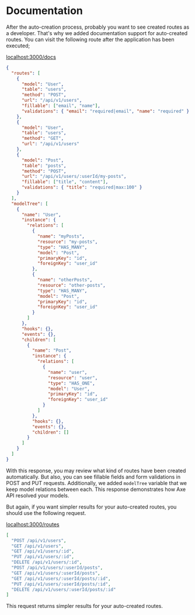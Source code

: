 # Documentation

After the auto-creation process, probably you want to see created routes as a developer. That's why we added documentation support for auto-created routes. You can visit the following route after the application has been executed;

<a href="http://localhost:3000/docs" target="_blank" rel="noreferrer">localhost:3000/docs</a>

```json
{
  "routes": [
    {
      "model": "User",
      "table": "users",
      "method": "POST",
      "url": "/api/v1/users",
      "fillable": ["email", "name"],
      "validations": { "email": "required|email", "name": "required" }
    },
    {
      "model": "User",
      "table": "users",
      "method": "GET",
      "url": "/api/v1/users"
    },
    {
      "model": "Post",
      "table": "posts",
      "method": "POST",
      "url": "/api/v1/users/:userId/my-posts",
      "fillable": ["title", "content"],
      "validations": { "title": "required|max:100" }
    }
  ],
  "modelTree": [
    {
      "name": "User",
      "instance": {
        "relations": [
          {
            "name": "myPosts",
            "resource": "my-posts",
            "type": "HAS_MANY",
            "model": "Post",
            "primaryKey": "id",
            "foreignKey": "user_id"
          },
          {
            "name": "otherPosts",
            "resource": "other-posts",
            "type": "HAS_MANY",
            "model": "Post",
            "primaryKey": "id",
            "foreignKey": "user_id"
          }
        ]
      },
      "hooks": {},
      "events": {},
      "children": [
        {
          "name": "Post",
          "instance": {
            "relations": [
              {
                "name": "user",
                "resource": "user",
                "type": "HAS_ONE",
                "model": "User",
                "primaryKey": "id",
                "foreignKey": "user_id"
              }
            ]
          },
          "hooks": {},
          "events": {},
          "children": []
        }
      ]
    }
  ]
}
```

With this response, you may review what kind of routes have been created automatically. But also, you can see fillable fields and form validations in POST and PUT requests. Additionally, we added `modelTree` variable that we keep model relations between each. This response demonstrates how Axe API resolved your models.

But again, if you want simpler results for your auto-created routes, you should use the following request.

<a href="http://localhost:3000/routes" target="_blank" rel="noreferrer">localhost:3000/routes</a>

```json
[
  "POST /api/v1/users",
  "GET /api/v1/users",
  "GET /api/v1/users/:id",
  "PUT /api/v1/users/:id",
  "DELETE /api/v1/users/:id",
  "POST /api/v1/users/:userId/posts",
  "GET /api/v1/users/:userId/posts",
  "GET /api/v1/users/:userId/posts/:id",
  "PUT /api/v1/users/:userId/posts/:id",
  "DELETE /api/v1/users/:userId/posts/:id"
]
```

This request returns simpler results for your auto-created routes.
